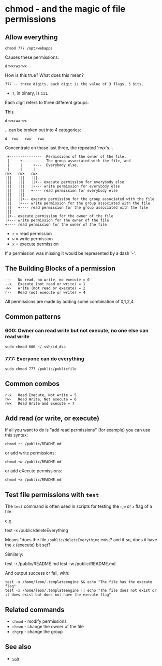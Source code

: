 ﻿# chmod - and the magic of file permissions

## Allow everything

	chmod 777 /opt/webapps

Causes these permissions:

	drwxrwxrwx

How is this true? What does this mean?

	777 -- three digits, each digit is the value of 3 flags, 3 bits.

- `7`, in binary, is `111`.

Each digit refers to three different groups:

This

	drwxrwxrwx

...can be broken out into 4 categories:

	d  rwx   rwx   rwx

Concentrate on those last three, the repeated 'rwx's...

	 +---------------  Permissions of the owner of the file,
	 |     +---------  The group associated with the file, and
	 |     |     +---  Everybody else.
	 |     |     |
	rwx   rwx   rwx
	|||   |||   |||
	|||   |||   ||+-- execute permission for everybody else
	|||   |||   |+--- write permission for everybody else
	|||   |||   +---- read permission for everybody else
	|||   |||
	|||   ||+-- execute permission for the group associated with the file
	|||   |+--- write permission for the group associated with the file
	|||   +---- read permission for the group associated with the file
	|||
	||+-- execute permission for the owner of the file
	|+--- write permission for the owner of the file
	+---- read permission for the owner of the file

- `r` = read permission
- `w` = write permission
- `x` = execute permission

If a permission was missing it would be represented by a dash '-'.

## The Building Blocks of a permission

	---   No read, no write, no execute = 0
	--x   Execute (not read or write) = 1
	-w-   Write (not read or execute) = 2
	r--   Read (not execute or write) = 4

All permissions are made by adding some combination of 0,1,2,4.

## Common patterns

### 600: Owner can read write but not execute, no one else can read write

	sudo chmod 600 ~/.ssh/id_dsa

### 777: Everyone can do everything

	sudo chmod 777 /public/publicfile

## Common combos

	r-x   Read Execute, Not write = 5
	rw-   Read Write, Not execute = 6
	rwx   Read Write and Execute = 7

## Add read (or write, or execute)

If all you want to do is "add read permissions" (for example) you can use this syntax:

	chmod +r /public/README.md

or add write permissions:

	chmod +w /public/README.md

or add eXecute permissions:

	chmod +x /public/README.md

## Test file permissions with `test`

The `test` command is often used in scripts for testing the `r`,`w` or `x` flag of a file.

e.g.

   test -x /public/deleteEverything

Means "does the file `/public/deleteEverything` exist? and if so, does it have the `x` (execute) bit set?

Similarly:

   test -r /public/README.md
   test -w /public/README.md

And output success or fail, with:

	test -x /home/leon/.templateengine && echo "The file has the execute flag"
	test -x /home/leon/.templateengine || echo "The file does not exist or it does exist but does not have the execute flag"

## Related commands

- `chmod` - modify permissions
- `chown` - change the owner of the file
- `chgrp` - change the group

## See also

- [ssh](SSH.md)
